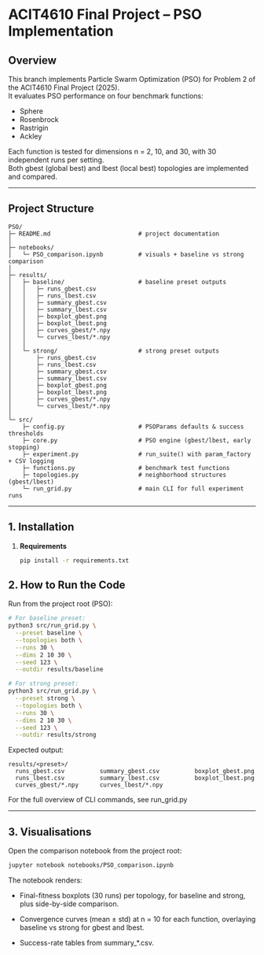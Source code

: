 # ACIT4610 Final Project – PSO Implementation

## Overview
This branch implements Particle Swarm Optimization (PSO) for Problem 2 of the ACIT4610 Final Project (2025).  
It evaluates PSO performance on four benchmark functions:

- Sphere  
- Rosenbrock  
- Rastrigin  
- Ackley  

Each function is tested for dimensions n = 2, 10, and 30, with 30 independent runs per setting.  
Both gbest (global best) and lbest (local best) topologies are implemented and compared.

---

## Project Structure
```
PSO/
├─ README.md                         # project documentation
│
├─ notebooks/
│   └─ PSO_comparison.ipynb          # visuals + baseline vs strong comparison
│
├─ results/
│   ├─ baseline/                     # baseline preset outputs
│   │   ├─ runs_gbest.csv
│   │   ├─ runs_lbest.csv
│   │   ├─ summary_gbest.csv
│   │   ├─ summary_lbest.csv
│   │   ├─ boxplot_gbest.png
│   │   ├─ boxplot_lbest.png
│   │   ├─ curves_gbest/*.npy
│   │   └─ curves_lbest/*.npy
│   │
│   └─ strong/                       # strong preset outputs
│       ├─ runs_gbest.csv
│       ├─ runs_lbest.csv
│       ├─ summary_gbest.csv
│       ├─ summary_lbest.csv
│       ├─ boxplot_gbest.png
│       ├─ boxplot_lbest.png
│       ├─ curves_gbest/*.npy
│       └─ curves_lbest/*.npy
│
└─ src/
    ├─ config.py                     # PSOParams defaults & success thresholds
    ├─ core.py                       # PSO engine (gbest/lbest, early stopping)
    ├─ experiment.py                 # run_suite() with param_factory + CSV logging
    ├─ functions.py                  # benchmark test functions
    ├─ topologies.py                 # neighborhood structures (gbest/lbest)
    └─ run_grid.py                   # main CLI for full experiment runs

```

---

## 1. Installation

1. **Requirements**
   ```bash
   pip install -r requirements.txt
   ```

## 2. How to Run the Code

Run from the project root (PSO):
```bash
# For baseline preset:
python3 src/run_grid.py \
  --preset baseline \
  --topologies both \
  --runs 30 \
  --dims 2 10 30 \
  --seed 123 \
  --outdir results/baseline

# For strong preset:
python3 src/run_grid.py \
  --preset strong \
  --topologies both \
  --runs 30 \
  --dims 2 10 30 \
  --seed 123 \
  --outdir results/strong
```

Expected output:
```
results/<preset>/
  runs_gbest.csv          summary_gbest.csv          boxplot_gbest.png
  runs_lbest.csv          summary_lbest.csv          boxplot_lbest.png
  curves_gbest/*.npy      curves_lbest/*.npy
```
For the full overview of CLI commands, see run_grid.py

---

## 3. Visualisations
Open the comparison notebook from the project root:
```bash
jupyter notebook notebooks/PSO_comparison.ipynb
```

The notebook renders:

- Final-fitness boxplots (30 runs) per topology, for baseline and strong, plus side-by-side comparison.

- Convergence curves (mean ± std) at n = 10 for each function, overlaying baseline vs strong for gbest and lbest.

- Success-rate tables from summary_*.csv.


